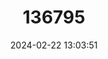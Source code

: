 ---
title: "136795"
category: "Cryptotis colombiana"
draft: false
date: 2024-02-22 13:03:51
languages:
  English: ["Colombian Small-eared Shrew"]
---
